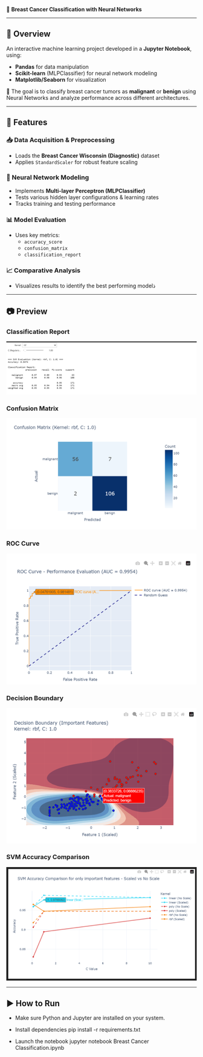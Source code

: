 🔬 **Breast Cancer Classification with Neural Networks**

---

## 🧠 Overview

An interactive machine learning project developed in a **Jupyter Notebook**, using:

- **Pandas** for data manipulation  
- **Scikit-learn** (MLPClassifier) for neural network modeling  
- **Matplotlib/Seaborn** for visualization

🎯 The goal is to classify breast cancer tumors as **malignant** or **benign** using Neural Networks and analyze performance across different architectures.

---

## 🚀 Features

### 📥 Data Acquisition & Preprocessing
- Loads the **Breast Cancer Wisconsin (Diagnostic)** dataset
- Applies `StandardScaler` for robust feature scaling

### 🧠 Neural Network Modeling
- Implements **Multi-layer Perceptron (MLPClassifier)**  
- Tests various hidden layer configurations & learning rates  
- Tracks training and testing performance

### 📊 Model Evaluation
- Uses key metrics:
  - `accuracy_score`
  - `confusion_matrix`
  - `classification_report`

### 📈 Comparative Analysis
- Visualizes results to identify the best performing modelذ

---

## 📷 Preview

### Classification Report
![Model Classification Report](Classification_Report.png)

### Confusion Matrix  
![Best Model Confusion Matrix](Confusion_Matrix.png)

### ROC Curve   
![Best Model ROC Curve](ROC_Curve_Performance_Evaluation.png)

### Decision Boundary  
![Best Model Decision Boundary](Decision_Boundary.png)

### SVM Accuracy Comparison  
![Best Model SVM Accuracy Comparison](SVM_Accuracy_Comparison.png)

---

## ▶️ How to Run

- Make sure Python and Jupyter are installed on your system.

- Install dependencies 
  pip install -r requirements.txt

- Launch the notebook
  jupyter notebook Breast Cancer Classification.ipynb
